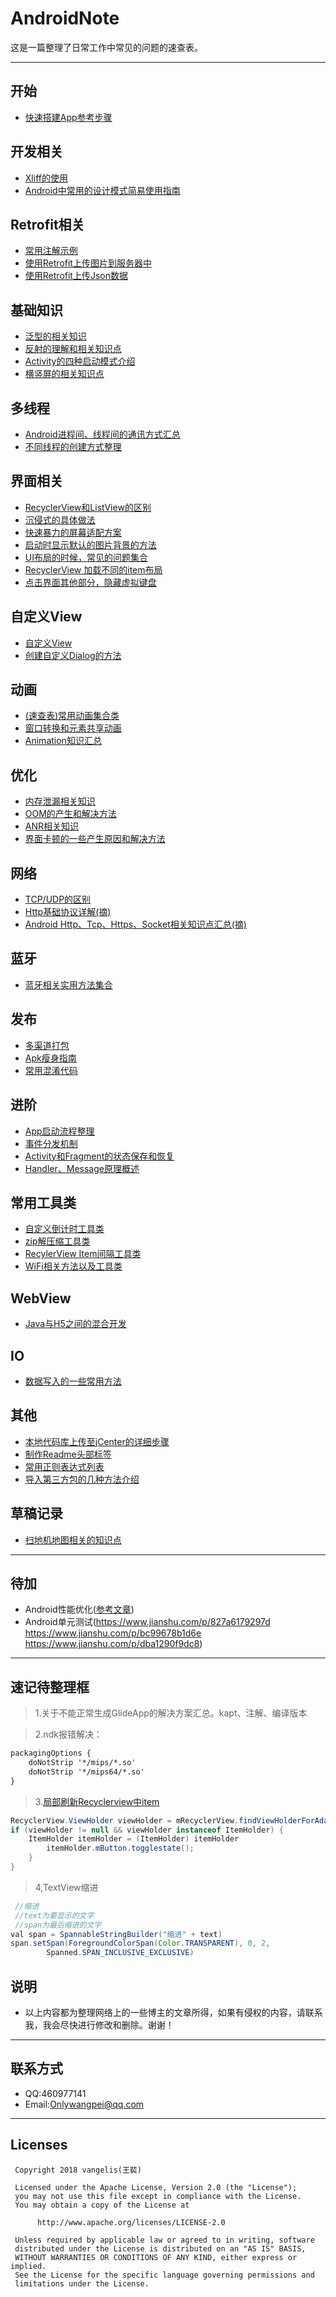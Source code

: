 # AndroidNote
这是一篇整理了日常工作中常见的问题的速查表。
****
## 开始
* [快速搭建App参考步骤](https://github.com/MaosanDao/AndroidNote/blob/master/other/NewP.md) 
## 开发相关
* [Xliff的使用](https://github.com/MaosanDao/AndroidQuickCheckList/tree/master/xliff)
* [Android中常用的设计模式简易使用指南](https://github.com/MaosanDao/AndroidNote/blob/master/other/DesignMode.md)
## Retrofit相关
* [常用注解示例](https://github.com/MaosanDao/AndroidQuickCheckList/tree/master/retrofit)
* [使用Retrofit上传图片到服务器中](https://github.com/MaosanDao/AndroidQuickCheckList/blob/master/retrofit/uploadImage.md)
* [使用Retrofit上传Json数据](https://github.com/MaosanDao/AndroidQuickCheckList/blob/master/retrofit/uploadJson.md)
## 基础知识
* [泛型的相关知识](https://github.com/MaosanDao/AndroidQuickCheckList/blob/master/basis/Generic.md)
* [反射的理解和相关知识点](https://github.com/MaosanDao/AndroidQuickCheckList/blob/master/basis/Reflection.md)
* [Activity的四种启动模式介绍](https://github.com/MaosanDao/AndroidNote/blob/master/basis/launchMode.md)
* [横竖屏的相关知识点](https://github.com/MaosanDao/AndroidNote/blob/master/basis/DirectionScreen.md)
## 多线程
* [Android进程间、线程间的通讯方式汇总](https://github.com/MaosanDao/AndroidNote/blob/master/thread/thread_process.md)
* [不同线程的创建方式整理](https://github.com/MaosanDao/AndroidQuickCheckList/blob/master/thread/Thread.md)
## 界面相关
* [RecyclerView和ListView的区别](https://github.com/MaosanDao/AndroidNote/blob/master/view/recyclerview_listview.md)
* [沉侵式的具体做法](https://github.com/MaosanDao/AndroidNote/blob/master/view/ChenQinShi.md)
* [快速暴力的屏幕适配方案](https://github.com/MaosanDao/AndroidNote/blob/master/view/ScreenAdaptation.md) 
* [启动时显示默认的图片背景的方法](https://github.com/MaosanDao/AndroidNote/blob/master/view/StartLogoStyle.md)
* [UI布局的时候，常见的问题集合](https://github.com/MaosanDao/AndroidNote/blob/master/view/UiCommonProblem.md)
* [RecyclerView 加载不同的item布局](https://github.com/MaosanDao/AndroidNote/blob/master/view/RecylerViewType.md)
* [点击界面其他部分，隐藏虚拟键盘](https://github.com/MaosanDao/AndroidNote/blob/master/view/hideKeyBoard.md)
## 自定义View
* [自定义View](https://github.com/MaosanDao/AndroidNote/blob/master/view/ViewDiy.md)
* [创建自定义Dialog的方法](https://github.com/MaosanDao/AndroidNote/blob/master/view/CustomDialog.md)
## 动画
* [(速查表)常用动画集合类](https://github.com/MaosanDao/AndroidNote/blob/master/animation/CommonAnimationMethod.md)
* [窗口转换和元素共享动画](https://github.com/MaosanDao/AndroidNote/blob/master/animation/OtherAnimation.md)
* [Animation知识汇总](https://github.com/MaosanDao/AndroidQuickCheckList/blob/master/animation/Animation.md)
## 优化
* [内存泄漏相关知识](https://github.com/MaosanDao/AndroidQuickCheckList/blob/master/optimization/Leak.md)
* [OOM的产生和解决方法](https://github.com/MaosanDao/AndroidNote/blob/master/optimization/oom.md)
* [ANR相关知识](https://github.com/MaosanDao/AndroidNote/blob/master/optimization/ANR.md)
* [界面卡顿的一些产生原因和解决方法](https://github.com/MaosanDao/AndroidNote/blob/master/optimization/caton.md)  
## 网络
* [TCP/UDP的区别](https://github.com/MaosanDao/AndroidNote/blob/master/net/tcp_udp.md)
* [Http基础协议详解(摘)](https://github.com/MaosanDao/AndroidNote/blob/master/net/Http1.md)
* [Android Http、Tcp、Https、Socket相关知识点汇总(摘)](https://github.com/MaosanDao/AndroidNote/blob/master/net/http2.md)
## 蓝牙
* [蓝牙相关实用方法集合](https://github.com/MaosanDao/AndroidQuickCheckList/blob/master/bluetooth/README.md) 
## 发布
* [多渠道打包](https://github.com/MaosanDao/AndroidNote/blob/master/%20publish/MultiPackaging.md)
* [Apk瘦身指南](https://github.com/MaosanDao/AndroidNote/blob/master/%20publish/mini_apk.md)
* [常用混淆代码](https://github.com/MaosanDao/AndroidNote/blob/master/%20publish/CommonConfusion.md)
## 进阶
* [App启动流程整理](https://github.com/MaosanDao/AndroidQuickCheckList/blob/master/advanced/StartProcess.md)
* [事件分发机制](https://github.com/MaosanDao/AndroidQuickCheckList/blob/master/advanced/TouchEvent.md)
* [Activity和Fragment的状态保存和恢复](https://github.com/MaosanDao/AndroidNote/blob/master/advanced/SaveRestore.md)
* [Handler、Message原理概述](https://github.com/MaosanDao/AndroidNote/blob/master/advanced/handler_principle.md) 
## 常用工具类
* [自定义倒计时工具类](https://github.com/MaosanDao/AndroidNote/blob/master/utils/CountDown.md)
* [zip解压缩工具类](https://github.com/MaosanDao/AndroidNote/blob/master/utils/ZipUtil.md)
* [RecylerView Item间隔工具类](https://github.com/MaosanDao/AndroidNote/blob/master/utils/RecyclerVIewItem.md) 
* [WiFi相关方法以及工具类](https://github.com/MaosanDao/AndroidNote/blob/master/utils/WifiFuncition.md)
## WebView
* [Java与H5之间的混合开发](https://github.com/MaosanDao/AndroidNote/blob/master/webview/android_h5.md)
## IO
* [数据写入的一些常用方法](https://github.com/MaosanDao/AndroidNote/blob/master/io/IO.md)
## 其他
* [本地代码库上传至jCenter的详细步骤](https://github.com/MaosanDao/AndroidQuickCheckList/blob/master/uploadJcenter/uploadJcenter.md) 
* [制作Readme头部标签](https://github.com/MaosanDao/AndroidQuickCheckList/blob/master/makeTag/README.md)
* [常用正则表达式列表](https://github.com/MaosanDao/AndroidQuickCheckList/blob/master/other/regexp.md)
* [导入第三方包的几种方法介绍](https://github.com/MaosanDao/AndroidNote/blob/master/other/ImportLib.md)
## 草稿记录
* [扫地机地图相关的知识点](https://github.com/MaosanDao/AndroidNote/blob/master/note/robot_map.md)
***
## 待加
* Android性能优化([参考文章](https://www.jianshu.com/p/9755da0f4e8f))
* Android单元测试(https://www.jianshu.com/p/827a6179297d https://www.jianshu.com/p/bc99678b1d6e https://www.jianshu.com/p/dba1290f9dc8)
***
## 速记待整理框
>1.关于不能正常生成GlideApp的解决方案汇总。kapt、注解、编译版本

>2.ndk报错解决：
```xml
packagingOptions {
    doNotStrip '*/mips/*.so'
    doNotStrip '*/mips64/*.so'
}
```
>3.[局部刷新Recyclerview中item](https://blog.csdn.net/OneDeveloper/article/details/79721284)
```java
RecyclerView.ViewHolder viewHolder = mRecyclerView.findViewHolderForAdapterPosition(i);
if (viewHolder != null && viewHolder instanceof ItemHolder) {
    ItemHolder itemHolder = (ItemHolder) itemHolder 
        itemHolder.mButton.togglestate();
    }
}
```
>4,TextView缩进
```java
 //缩进
 //text为要显示的文字
 //span为最后缩进的文字
val span = SpannableStringBuilder("缩进" + text)
span.setSpan(ForegroundColorSpan(Color.TRANSPARENT), 0, 2,
        Spanned.SPAN_INCLUSIVE_EXCLUSIVE)

```
## 说明
* 以上内容都为整理网络上的一些博主的文章所得，如果有侵权的内容，请联系我，我会尽快进行修改和删除。谢谢！
***
## 联系方式
* QQ:460977141
* Email:Onlywangpei@qq.com
***
## Licenses
```text
 Copyright 2018 vangelis(王裴)

 Licensed under the Apache License, Version 2.0 (the "License");
 you may not use this file except in compliance with the License.
 You may obtain a copy of the License at

      http://www.apache.org/licenses/LICENSE-2.0

 Unless required by applicable law or agreed to in writing, software
 distributed under the License is distributed on an "AS IS" BASIS,
 WITHOUT WARRANTIES OR CONDITIONS OF ANY KIND, either express or implied.
 See the License for the specific language governing permissions and
 limitations under the License.
```
